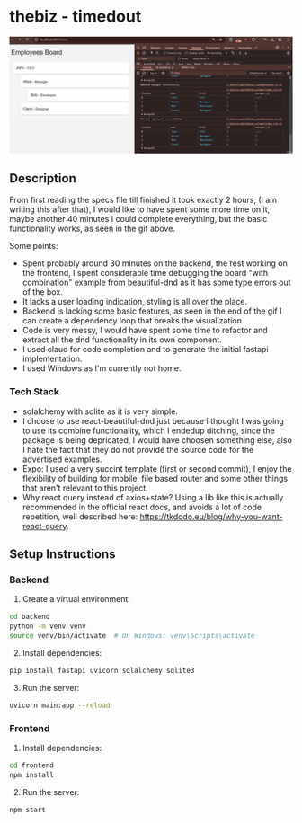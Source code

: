 # thebiz - timedout


![Drag and Drop Demo](https://github.com/rzfzr/thebiz/blob/f63884d82ef0e8d0e7913c35516fd62e0ae36e96/Animation.gif)

## Description

From first reading the specs file till finished it took exactly 2 hours, (I am writing this after that), I would like to have spent some more time on it, maybe another 40 minutes I could complete everything, but the basic functionality works, as seen in the gif above.

Some points:

- Spent probably around 30 minutes on the backend, the rest working on the frontend, I spent considerable time debugging the board "with combination" example from beautiful-dnd as it has some type errors out of the box.
- It lacks a user loading indication, styling is all over the place.
- Backend is lacking some basic features, as seen in the end of the gif I can create a dependency loop that breaks the visualization.
- Code is very messy, I would have spent some time to refactor and extract all the dnd functionality in its own component.
- I used claud for code completion and to generate the initial fastapi implementation.
- I used Windows as I'm currently not home.

### Tech Stack

- sqlalchemy with sqlite as it is very simple.
- I choose to use react-beautiful-dnd just because I thought I was going to use its combine functionality, which I endedup ditching, since the package is being depricated, I would have choosen something else, also I hate the fact that they do not provide the source code for the advertised examples.
- Expo: I used a very succint template (first or second commit), I enjoy the flexibility of building for mobile, file based router and some other things that aren't relevant to this project.
- Why react query instead of axios+state? Using a lib like this is actually recommended in the official react docs, and avoids a lot of code repetition, well described here: <https://tkdodo.eu/blog/why-you-want-react-query>.

## Setup Instructions

### Backend

1. Create a virtual environment:

```bash
cd backend
python -m venv venv
source venv/bin/activate  # On Windows: venv\Scripts\activate
```

2. Install dependencies:

```bash
pip install fastapi uvicorn sqlalchemy sqlite3
```

3. Run the server:

```bash
uvicorn main:app --reload
```

### Frontend

1. Install dependencies:

```bash
cd frontend
npm install
```

2. Run the server:

```bash
npm start
```
